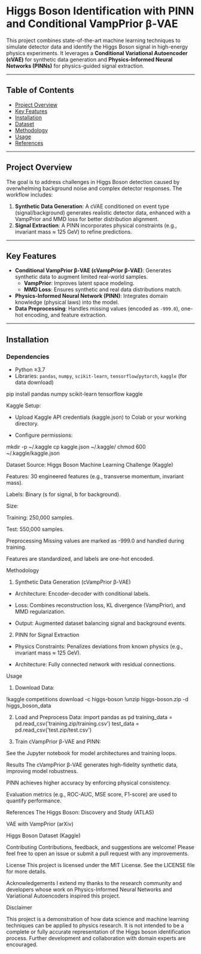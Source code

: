 # Higgs Boson Identification with PINN and Conditional VampPrior β-VAE

This project combines state-of-the-art machine learning techniques to simulate detector data and identify the Higgs Boson signal in high-energy physics experiments. It leverages a **Conditional Variational Autoencoder (cVAE)** for synthetic data generation and **Physics-Informed Neural Networks (PINNs)** for physics-guided signal extraction.

---

## Table of Contents
- [Project Overview](#project-overview)
- [Key Features](#key-features)
- [Installation](#installation)
- [Dataset](#dataset)
- [Methodology](#methodology)
- [Usage](#usage)
- [References](#references)

---

## Project Overview
The goal is to address challenges in Higgs Boson detection caused by overwhelming background noise and complex detector responses. The workflow includes:
1. **Synthetic Data Generation**: A cVAE conditioned on event type (signal/background) generates realistic detector data, enhanced with a VampPrior and MMD loss for better distribution alignment.
2. **Signal Extraction**: A PINN incorporates physical constraints (e.g., invariant mass ≈ 125 GeV) to refine predictions.

---

## Key Features
- **Conditional VampPrior β-VAE (cVampPrior β-VAE)**: Generates synthetic data to augment limited real-world samples.
  - **VampPrior**: Improves latent space modeling.
  - **MMD Loss**: Ensures synthetic and real data distributions match.
- **Physics-Informed Neural Network (PINN)**: Integrates domain knowledge (physical laws) into the model.
- **Data Preprocessing**: Handles missing values (encoded as `-999.0`), one-hot encoding, and feature extraction.

---

## Installation
### Dependencies
- Python ≥3.7
- Libraries: `pandas`, `numpy`, `scikit-learn`, `tensorflow`/`pytorch`, `kaggle` (for data download)

pip install pandas numpy scikit-learn tensorflow kaggle

Kaggle Setup:

- Upload Kaggle API credentials (kaggle.json) to Colab or your working directory.

- Configure permissions:

mkdir -p ~/.kaggle
cp kaggle.json ~/.kaggle/
chmod 600 ~/.kaggle/kaggle.json

Dataset
Source: Higgs Boson Machine Learning Challenge (Kaggle)

Features: 30 engineered features (e.g., transverse momentum, invariant mass).

Labels: Binary (s for signal, b for background).

Size:

Training: 250,000 samples.

Test: 550,000 samples.

Preprocessing
Missing values are marked as -999.0 and handled during training.

Features are standardized, and labels are one-hot encoded.

Methodology
1. Synthetic Data Generation (cVampPrior β-VAE)
- Architecture: Encoder-decoder with conditional labels.

- Loss: Combines reconstruction loss, KL divergence (VampPrior), and MMD regularization.

- Output: Augmented dataset balancing signal and background events.

2. PINN for Signal Extraction
- Physics Constraints: Penalizes deviations from known physics (e.g., invariant mass ≈ 125 GeV).

- Architecture: Fully connected network with residual connections.

Usage
1. Download Data:

!kaggle competitions download -c higgs-boson
!unzip higgs-boson.zip -d higgs_boson_data

2. Load and Preprocess Data:
import pandas as pd
training_data = pd.read_csv('training.zip/training.csv')
test_data = pd.read_csv('test.zip/test.csv')

3. Train cVampPrior β-VAE and PINN:

See the Jupyter notebook for model architectures and training loops.

Results
The cVampPrior β-VAE generates high-fidelity synthetic data, improving model robustness.

PINN achieves higher accuracy by enforcing physical consistency.

Evaluation metrics (e.g., ROC-AUC, MSE score, F1-score) are used to quantify performance.

References
The Higgs Boson: Discovery and Study (ATLAS)

VAE with VampPrior (arXiv)

Higgs Boson Dataset (Kaggle)

Contributing
Contributions, feedback, and suggestions are welcome! Please feel free to open an issue or submit a pull request with any improvements.

License
This project is licensed under the MIT License. See the LICENSE file for more details.

Acknowledgements
I extend my thanks to the research community and developers whose work on Physics-Informed Neural Networks and Variational Autoencoders inspired this project.

Disclaimer

This project is a demonstration of how data science and machine learning techniques can be applied to physics research. It is not intended to be a complete or fully accurate representation of the Higgs boson identification process. Further development and collaboration with domain experts are encouraged.

